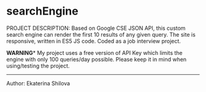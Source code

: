 # searchEngine
PROJECT DESCRIPTION: Based on Google CSE JSON API, this custom search engine can render the first 10 results of any given query. The site is responsive, written in ES5 JS code. Coded as a job interview project.

****WARNING*****
My project uses a free version of API Key which limits the engine with only 100 queries/day possible. Please keep it in mind when using/testing the project.




_________________________________
Author: Ekaterina Shilova
